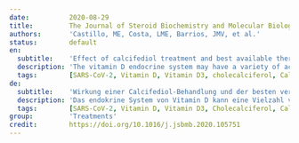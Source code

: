```yaml
---
date:          2020-08-29
title:         The Journal of Steroid Biochemistry and Molecular Biology
authors:       'Castillo, ME, Costa, LME, Barrios, JMV, et al.'
status:        default
en:
  subtitle:    'Effect of calcifediol treatment and best available therapy versus best available therapy on intensive care unit admission and mortality among patients hospitalized for COVID-19: A pilot randomized clinical study'
  description: 'The vitamin D endocrine system may have a variety of actions on cells and tissues involved in COVID-19 progression especially by decreasing the Acute Respiratory Distress Syndrome. Calcifediol can rapidly increase serum 25OHD concentration. We therefore evaluated the effect of calcifediol treatment, on Intensive Care Unit Admission and Mortality rate among Spanish patients hospitalized for COVID-19. Design: Parallel pilot randomized open label, double-masked clinical trial. Setting: University hospital setting (Reina Sofia University Hospital, Córdoba Spain.) Participants: 76 consecutive patients hospitalized with COVID-19 infection, clinical picture of acute respiratory infection, confirmed by a radiographic pattern of viral pneumonia and by a positive SARS-CoV-2 PCR with CURB65 severity scale (recommending hospital admission in case of total score > 1). Procedures: All hospitalized patients received as best available therapy the same standard care, (per hospital protocol), of a combination of hydroxychloroquine (400 mg every 12 h on the first day, and 200 mg every 12 h for the following 5 days), azithromycin (500 mg orally for 5 days. Eligible patients were allocated at a 2 calcifediol:1 no calcifediol ratio through electronic randomization on the day of admission to take oral calcifediol (0.532 mg), or not. Patients in the calcifediol treatment group continued with oral calcifediol (0.266 mg) on day 3 and 7, and then weekly until discharge or ICU admission. Outcomes of effectiveness included rate of ICU admission and deaths. Results: Of 50 patients treated with calcifediol, one required admission to the ICU (2%), while of 26 untreated patients, 13 required admission (50 %) p value X2 Fischer test p < 0.001. Univariate Risk Estimate Odds Ratio for ICU in patients with Calcifediol treatment versus without Calcifediol treatment: 0.02 (95 %CI 0.002−0.17). Multivariate Risk Estimate Odds Ratio for ICU in patients with Calcifediol treatment vs Without Calcifediol treatment ICU (adjusting by Hypertension and T2DM): 0.03 (95 %CI: 0.003-0.25). Of the patients treated with calcifediol, none died, and all were discharged, without complications. The 13 patients not treated with calcifediol, who were not admitted to the ICU, were discharged. Of the 13 patients admitted to the ICU, two died and the remaining 11 were discharged. Conclusion: Our pilot study demonstrated that administration of a high dose of Calcifediol or 25-hydroxyvitamin D, a main metabolite of vitamin D endocrine system, significantly reduced the need for ICU treatment of patients requiring hospitalization due to proven COVID-19. Calcifediol seems to be able to reduce severity of the disease, but larger trials with groups properly matched will be required to show a definitive answer.'
  tags:        [SARS-CoV-2, Vitamin D, Vitamin D3, cholecalciferol, Calcifediol, 25-hydroxyvitamin D31α, 25(OH)2D, 25-dihydroxyvitamin D, calcitriol, Acute respiratory distress syndrome (ARDS), Cytokine/Chemokine storm, Renin-angiotensin system, Hypercoagulability, Hydroxychloroquine, Chloroquine, Covidiol, Neutrophil activity, Vitamin D, endocrine system, Cuboidal alveolar coating cells type II, Cathelicidin peptide, Defensins, TLR co-receptor CD14, Vitamin D receptor]
de:
  subtitle:    'Wirkung einer Calcifediol-Behandlung und der besten verfügbaren Therapie im Vergleich zur besten verfügbaren Therapie auf die Aufnahme in die Intensivstation und die Sterblichkeit bei Patienten, die wegen COVID-19 stationär behandelt werden: Eine randomisierte klinische Pilotstudie'
  description: 'Das endokrine System von Vitamin D kann eine Vielzahl von Wirkungen auf Zellen und Gewebe haben, die an der Progression von COVID-19 beteiligt sind, insbesondere durch die Verringerung des akuten Atemnotsyndroms. Calcifediol kann die 25OHD-Konzentration im Serum rasch erhöhen. Wir untersuchten daher die Wirkung einer Calcifediol-Behandlung auf die Aufnahme in die Intensivstation und die Sterblichkeitsrate bei spanischen Patienten, die wegen COVID-19 hospitalisiert wurden. Aufbau: Parallele, randomisierte, offene, doppelt maskierte klinische Pilotstudie. Umgebung: Universitätsklinikum (Reina Sofia University Hospital, Córdoba, Spanien) Teilnehmer: 76 konsekutive Patienten, die mit einer COVID-19-Infektion ins Krankenhaus eingeliefert wurden, mit dem klinischen Bild einer akuten Atemwegsinfektion, bestätigt durch ein radiologisches Muster einer viralen Lungenentzündung und durch eine positive SARS-CoV-2-PCR mit einer CURB65-Schweregradskala (die bei einem Gesamtwert von > 1 eine Krankenhausaufnahme empfiehlt). Verfahren: Alle stationär aufgenommenen Patienten erhielten als beste verfügbare Therapie die gleiche Standardbehandlung (gemäß Krankenhausprotokoll), bestehend aus einer Kombination von Hydroxychloroquin (400 mg alle 12 Stunden am ersten Tag und 200 mg alle 12 Stunden an den folgenden 5 Tagen) und Azithromycin (500 mg oral über 5 Tage). Die in Frage kommenden Patienten wurden durch elektronische Randomisierung am Tag der Aufnahme in einem Verhältnis von 2 Calcifediol:1 ohne Calcifediol der Einnahme von oralem Calcifediol (0,532 mg) zugewiesen oder nicht. Die Patienten in der Calcifediol-Behandlungsgruppe setzten die Behandlung mit oralem Calcifediol (0,266 mg) an Tag 3 und 7 und dann wöchentlich bis zur Entlassung oder Aufnahme in die Intensivstation fort. Zu den Ergebnissen der Wirksamkeit gehörten die Rate der Einweisungen in die Intensivstation und der Todesfälle. Ergebnisse: Von 50 mit Calcifediol behandelten Patienten musste einer auf die Intensivstation aufgenommen werden (2 %), während von 26 unbehandelten Patienten 13 aufgenommen werden mussten (50 %) p-Wert X2 Fischer-Test p < 0,001. Univariate Risikoschätzung Odds Ratio für Intensivstation bei Patienten mit Calcifediol-Behandlung gegenüber Patienten ohne Calcifediol-Behandlung: 0,02 (95 %CI 0,002-0,17). Multivariate Risikoschätzung Odds Ratio für ICU bei Patienten mit Calcifediol-Behandlung vs. ohne Calcifediol-Behandlung ICU (bereinigt um Hypertonie und T2DM): 0,03 (95 %CI: 0,003-0,25). Von den Patienten, die mit Calcifediol behandelt wurden, starb keiner, und alle wurden ohne Komplikationen entlassen. Die 13 nicht mit Calcifediol behandelten Patienten, die nicht in die Intensivstation eingewiesen wurden, konnten entlassen werden. Von den 13 Patienten, die auf der Intensivstation aufgenommen wurden, starben zwei, und die übrigen 11 wurden entlassen. Unsere Pilotstudie hat gezeigt, dass die Verabreichung einer hohen Dosis von Calcifediol oder 25-Hydroxyvitamin D, einem Hauptmetaboliten des endokrinen Vitamin-D-Systems, die Notwendigkeit einer Behandlung auf der Intensivstation bei Patienten, die aufgrund von nachgewiesenem COVID-19 hospitalisiert werden mussten, deutlich verringert. Calcifediol scheint in der Lage zu sein, den Schweregrad der Erkrankung zu verringern, aber es sind größere Studien mit richtig zusammengestellten Gruppen erforderlich, um eine endgültige Antwort zu geben.' 
  tags:        [SARS-CoV-2, Vitamin D, Vitamin D3, Cholecalciferol, Calcifediol, 25-Hydroxyvitamin D31α, 25(OH)2D, 25-Dihydroxyvitamin D, Calcitriol, Akutes Respiratorisches Distress-Syndrom (ARDS), Zytokinsturm, Chemokinsturm, Renin-Angiotensin-System, Hyperkoagulabilität, Hydroxychloroquin, Chloroquin, Covidiol, Neutrophile Aktivität, Vitamin D, endokrines System, Cuboidal alveolar coating cells type II, Cathelicidin Peptide, Defensin, TLR-Co-Rezeptor CD14, Vitamin D-Rezeptor]
group:         'Treatments'
credit:        https://doi.org/10.1016/j.jsbmb.2020.105751
---
```


